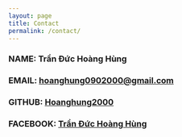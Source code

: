 ```yaml
---
layout: page
title: Contact
permalink: /contact/
---
```



### NAME: Trần Đức Hoàng Hùng
### EMAIL: [hoanghung0902000@gmail.com](mailto:hoanghung0902000@gmail.com)
### GITHUB: [Hoanghung2000](https://github.com/Hoanghung2000)
### FACEBOOK: [Trần Đức Hoàng Hùng](https://www.facebook.com/hoanghung942000)

